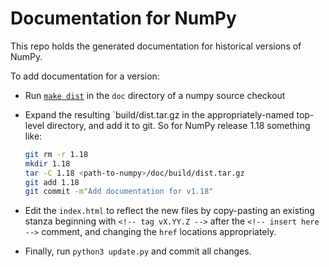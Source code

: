# Documentation for NumPy

This repo holds the generated documentation for historical versions of NumPy.

To add documentation for a version:

- Run [`make dist`](http://www.numpy.org/devdocs/docs/howto_build_docs.html) in
  the `doc` directory of a numpy source checkout

- Expand the resulting `build/dist.tar.gz in the appropriately-named top-level
  directory, and add it to git. So for NumPy release 1.18 something like:

  ```bash
  git rm -r 1.18
  mkdir 1.18
  tar -C 1.18 <path-to-numpy>/doc/build/dist.tar.gz
  git add 1.18
  git commit -m"Add documentation for v1.18"
  ```

- Edit the `index.html` to reflect the new files by copy-pasting an existing
  stanza beginning with `<!-- tag vX.YY.Z -->` after the
  `<!-- insert here -->` comment, and changing the `href` locations
  appropriately.

- Finally, run `python3 update.py` and commit all changes.
